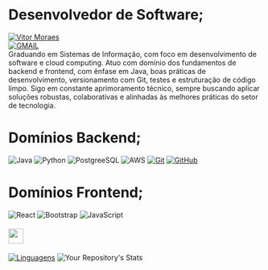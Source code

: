# Desenvolvedor de Software;
[![Vitor Moraes](https://img.shields.io/badge/-000?style=for-the-badge&logo=linkedin&logoColor=0E76A8)](www.linkedin.com/in/vitor-moraes-1492a52a1)  
[![GMAIL](https://img.shields.io/badge/-000?style=for-the-badge&logo=gmail&logoColor=0E76A8)](mailto:vmm.geral@gmail.com)  
Graduando em Sistemas de Informação, com foco em desenvolvimento de software e cloud computing. Atuo com domínio dos fundamentos de backend e frontend, com ênfase em Java, boas práticas de desenvolvimento, versionamento com Git, testes e estruturação de código limpo.
Sigo em constante aprimoramento técnico, sempre buscando aplicar soluções robustas, colaborativas e alinhadas às melhores práticas do setor de tecnologia.

# Domínios Backend;
![Java](https://img.shields.io/badge/-Java-black?style=for-the-badge&logo=java&logoColor=white)
![Python](https://img.shields.io/badge/-Python-black?style=for-the-badge&logo=python&logoColor=white)
![PostgreeSQL](https://img.shields.io/badge/-Postgreesql-black?style=for-the-badge&logo=mysql&logoColor=white)
![AWS](https://img.shields.io/badge/-aws-black?style=for-the-badge&logo=oracle&logoColor=white)
[![Git](https://img.shields.io/badge/-Git-black?style=for-the-badge&logo=git&logoColor=white)](link_para_o_seu_perfil_no_Git)
[![GitHub](https://img.shields.io/badge/-GitHub-black?style=for-the-badge&logo=github&logoColor=white)](link_para_o_seu_perfil_no_GitHub)

# Domínios Frontend;
![React](https://img.shields.io/badge/-React-black?style=for-the-badge&logo=react&logoColor=white)
![Bootstrap](https://img.shields.io/badge/-Bootstrap-black?style=for-the-badge&logo=bootstrap&logoColor=white)
![JavaScript](https://img.shields.io/badge/-Javascript-black?style=for-the-badge&logo=javascript&logoColor=white)

#### <img src="https://github.githubassets.com/images/modules/logos_page/GitHub-Mark.png" width="30" style="vertical-align: middle;"> 
[![Linguagens](https://github-readme-stats.vercel.app/api?username=moraesvmm&show_icons=true&locale=pt-BR&&theme=dark&icon_color=ffffff)](https://github.com/moraesvmm?tab=repositories)
![Your Repository's Stats](https://github-readme-stats.vercel.app/api/top-langs/?username=moraesvmm&layout=compact&langs_count=16&theme=dark)

